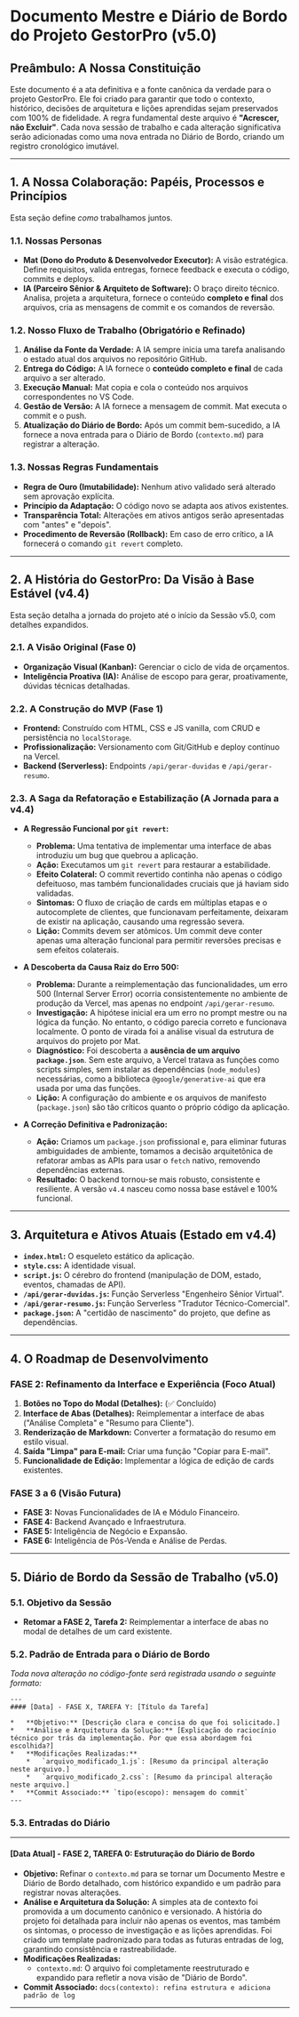 # Documento Mestre e Diário de Bordo do Projeto GestorPro (v5.0)

## Preâmbulo: A Nossa Constituição

Este documento é a ata definitiva e a fonte canônica da verdade para o projeto GestorPro. Ele foi criado para garantir que todo o contexto, histórico, decisões de arquitetura e lições aprendidas sejam preservados com 100% de fidelidade. A regra fundamental deste arquivo é **"Acrescer, não Excluir"**. Cada nova sessão de trabalho e cada alteração significativa serão adicionadas como uma nova entrada no Diário de Bordo, criando um registro cronológico imutável.

---

## 1. A Nossa Colaboração: Papéis, Processos e Princípios

Esta seção define *como* trabalhamos juntos.

### 1.1. Nossas Personas

*   **Mat (Dono do Produto & Desenvolvedor Executor):** A visão estratégica. Define requisitos, valida entregas, fornece feedback e executa o código, commits e deploys.
*   **IA (Parceiro Sênior & Arquiteto de Software):** O braço direito técnico. Analisa, projeta a arquitetura, fornece o conteúdo **completo e final** dos arquivos, cria as mensagens de commit e os comandos de reversão.

### 1.2. Nosso Fluxo de Trabalho (Obrigatório e Refinado)

1.  **Análise da Fonte da Verdade:** A IA sempre inicia uma tarefa analisando o estado atual dos arquivos no repositório GitHub.
2.  **Entrega do Código:** A IA fornece o **conteúdo completo e final** de cada arquivo a ser alterado.
3.  **Execução Manual:** Mat copia e cola o conteúdo nos arquivos correspondentes no VS Code.
4.  **Gestão de Versão:** A IA fornece a mensagem de commit. Mat executa o commit e o push.
5.  **Atualização do Diário de Bordo:** Após um commit bem-sucedido, a IA fornece a nova entrada para o Diário de Bordo (`contexto.md`) para registrar a alteração.

### 1.3. Nossas Regras Fundamentais

*   **Regra de Ouro (Imutabilidade):** Nenhum ativo validado será alterado sem aprovação explícita.
*   **Princípio da Adaptação:** O código novo se adapta aos ativos existentes.
*   **Transparência Total:** Alterações em ativos antigos serão apresentadas com "antes" e "depois".
*   **Procedimento de Reversão (Rollback):** Em caso de erro crítico, a IA fornecerá o comando `git revert` completo.

---

## 2. A História do GestorPro: Da Visão à Base Estável (v4.4)

Esta seção detalha a jornada do projeto até o início da Sessão v5.0, com detalhes expandidos.

### 2.1. A Visão Original (Fase 0)

*   **Organização Visual (Kanban):** Gerenciar o ciclo de vida de orçamentos.
*   **Inteligência Proativa (IA):** Análise de escopo para gerar, proativamente, dúvidas técnicas detalhadas.

### 2.2. A Construção do MVP (Fase 1)

*   **Frontend:** Construído com HTML, CSS e JS vanilla, com CRUD e persistência no `localStorage`.
*   **Profissionalização:** Versionamento com Git/GitHub e deploy contínuo na Vercel.
*   **Backend (Serverless):** Endpoints `/api/gerar-duvidas` e `/api/gerar-resumo`.

### 2.3. A Saga da Refatoração e Estabilização (A Jornada para a v4.4)

*   **A Regressão Funcional por `git revert`:**
    *   **Problema:** Uma tentativa de implementar uma interface de abas introduziu um bug que quebrou a aplicação.
    *   **Ação:** Executamos um `git revert` para restaurar a estabilidade.
    *   **Efeito Colateral:** O commit revertido continha não apenas o código defeituoso, mas também funcionalidades cruciais que já haviam sido validadas.
    *   **Sintomas:** O fluxo de criação de cards em múltiplas etapas e o autocomplete de clientes, que funcionavam perfeitamente, deixaram de existir na aplicação, causando uma regressão severa.
    *   **Lição:** Commits devem ser atômicos. Um commit deve conter apenas uma alteração funcional para permitir reversões precisas e sem efeitos colaterais.

*   **A Descoberta da Causa Raiz do Erro 500:**
    *   **Problema:** Durante a reimplementação das funcionalidades, um erro 500 (Internal Server Error) ocorria consistentemente no ambiente de produção da Vercel, mas apenas no endpoint `/api/gerar-resumo`.
    *   **Investigação:** A hipótese inicial era um erro no prompt mestre ou na lógica da função. No entanto, o código parecia correto e funcionava localmente. O ponto de virada foi a análise visual da estrutura de arquivos do projeto por Mat.
    *   **Diagnóstico:** Foi descoberta a **ausência de um arquivo `package.json`**. Sem este arquivo, a Vercel tratava as funções como scripts simples, sem instalar as dependências (`node_modules`) necessárias, como a biblioteca `@google/generative-ai` que era usada por uma das funções.
    *   **Lição:** A configuração do ambiente e os arquivos de manifesto (`package.json`) são tão críticos quanto o próprio código da aplicação.

*   **A Correção Definitiva e Padronização:**
    *   **Ação:** Criamos um `package.json` profissional e, para eliminar futuras ambiguidades de ambiente, tomamos a decisão arquitetônica de refatorar ambas as APIs para usar o `fetch` nativo, removendo dependências externas.
    *   **Resultado:** O backend tornou-se mais robusto, consistente e resiliente. A versão `v4.4` nasceu como nossa base estável e 100% funcional.

---

## 3. Arquitetura e Ativos Atuais (Estado em v4.4)

*   **`index.html`:** O esqueleto estático da aplicação.
*   **`style.css`:** A identidade visual.
*   **`script.js`:** O cérebro do frontend (manipulação de DOM, estado, eventos, chamadas de API).
*   **`/api/gerar-duvidas.js`:** Função Serverless "Engenheiro Sênior Virtual".
*   **`/api/gerar-resumo.js`:** Função Serverless "Tradutor Técnico-Comercial".
*   **`package.json`:** A "certidão de nascimento" do projeto, que define as dependências.

---

## 4. O Roadmap de Desenvolvimento

### FASE 2: Refinamento da Interface e Experiência (Foco Atual)
1.  **Botões no Topo do Modal (Detalhes):** (✅ Concluído)
2.  **Interface de Abas (Detalhes):** Reimplementar a interface de abas ("Análise Completa" e "Resumo para Cliente").
3.  **Renderização de Markdown:** Converter a formatação do resumo em estilo visual.
4.  **Saída "Limpa" para E-mail:** Criar uma função "Copiar para E-mail".
5.  **Funcionalidade de Edição:** Implementar a lógica de edição de cards existentes.

### FASE 3 a 6 (Visão Futura)
*   **FASE 3:** Novas Funcionalidades de IA e Módulo Financeiro.
*   **FASE 4:** Backend Avançado e Infraestrutura.
*   **FASE 5:** Inteligência de Negócio e Expansão.
*   **FASE 6:** Inteligência de Pós-Venda e Análise de Perdas.

---

## 5. Diário de Bordo da Sessão de Trabalho (v5.0)

### 5.1. Objetivo da Sessão
*   **Retomar a FASE 2, Tarefa 2:** Reimplementar a interface de abas no modal de detalhes de um card existente.

### 5.2. Padrão de Entrada para o Diário de Bordo

*Toda nova alteração no código-fonte será registrada usando o seguinte formato:*
```
---
#### [Data] - FASE X, TAREFA Y: [Título da Tarefa]

*   **Objetivo:** [Descrição clara e concisa do que foi solicitado.]
*   **Análise e Arquitetura da Solução:** [Explicação do raciocínio técnico por trás da implementação. Por que essa abordagem foi escolhida?]
*   **Modificações Realizadas:**
    *   `arquivo_modificado_1.js`: [Resumo da principal alteração neste arquivo.]
    *   `arquivo_modificado_2.css`: [Resumo da principal alteração neste arquivo.]
*   **Commit Associado:** `tipo(escopo): mensagem do commit`
---
```

### 5.3. Entradas do Diário

---
#### [Data Atual] - FASE 2, TAREFA 0: Estruturação do Diário de Bordo

*   **Objetivo:** Refinar o `contexto.md` para se tornar um Documento Mestre e Diário de Bordo detalhado, com histórico expandido e um padrão para registrar novas alterações.
*   **Análise e Arquitetura da Solução:** A simples ata de contexto foi promovida a um documento canônico e versionado. A história do projeto foi detalhada para incluir não apenas os eventos, mas também os sintomas, o processo de investigação e as lições aprendidas. Foi criado um template padronizado para todas as futuras entradas de log, garantindo consistência e rastreabilidade.
*   **Modificações Realizadas:**
    *   `contexto.md`: O arquivo foi completamente reestruturado e expandido para refletir a nova visão de "Diário de Bordo".
*   **Commit Associado:** `docs(contexto): refina estrutura e adiciona padrão de log`
---